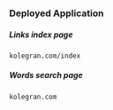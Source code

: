 ### Deployed Application

##### Links index page
```
kolegran.com/index
```
##### Words search page
```
kolegran.com
```